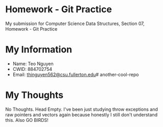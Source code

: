 # Homework - Git Practice

My submission for Computer Science Data Structures, Section 07, Homework - Git Practice

# My Information
* Name: Teo Nguyen
* CWID: 884702754
* Email: thinguyen562@csu.fullerton.edu# another-cool-repo

# My Thoughts

No Thoughts. Head Empty. I've been just studying throw exceptions and raw pointers and vectors again because honestly I still don't understand this. Also GO BIRDS!